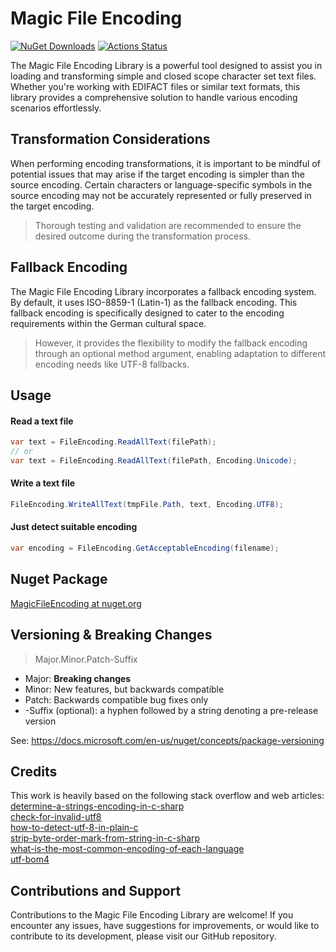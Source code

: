 # Magic File Encoding

[![NuGet Downloads](https://img.shields.io/nuget/dt/MagicFileEncoding.svg)](https://www.nuget.org/packages/MagicFileEncoding/)
[![Actions Status](https://github.com/Jan5366x/MagicFileEncoding/workflows/Build%20and%20Test/badge.svg)](https://github.com/Jan5366x/MagicFileEncoding/actions)

The Magic File Encoding Library is a powerful tool designed to assist you in loading and transforming simple and closed scope
character set text files. Whether you're working with EDIFACT files or similar text formats, this library provides a
comprehensive solution to handle various encoding scenarios effortlessly.

## Transformation Considerations
When performing encoding transformations, it is important to be mindful of potential issues
that may arise if the target encoding is simpler than the source encoding. Certain characters or language-specific symbols
in the source encoding may not be accurately represented or fully preserved in the target encoding.

> Thorough testing and validation are recommended to ensure the desired outcome during the transformation process.

## Fallback Encoding
The Magic File Encoding Library incorporates a fallback encoding system. By default, it uses ISO-8859-1 (Latin-1) as the fallback encoding.
This fallback encoding is specifically designed to cater to the encoding requirements within the German cultural space.

> However, it provides the flexibility to modify the fallback encoding through an optional method argument,
enabling adaptation to different encoding needs like UTF-8 fallbacks.

## Usage

#### Read a text file
```csharp
var text = FileEncoding.ReadAllText(filePath);
// or 
var text = FileEncoding.ReadAllText(filePath, Encoding.Unicode);
```
#### Write a text file
```csharp
FileEncoding.WriteAllText(tmpFile.Path, text, Encoding.UTF8);
```
#### Just detect suitable encoding
```csharp
var encoding = FileEncoding.GetAcceptableEncoding(filename);
```

## Nuget Package
[MagicFileEncoding at nuget.org](https://www.nuget.org/packages/MagicFileEncoding/)

## Versioning & Breaking Changes

> Major.Minor.Patch-Suffix

* Major: **Breaking changes**
* Minor: New features, but backwards compatible
* Patch: Backwards compatible bug fixes only
* -Suffix (optional): a hyphen followed by a string denoting a pre-release version

See: https://docs.microsoft.com/en-us/nuget/concepts/package-versioning

## Credits
This work is heavily based on the following stack overflow and web articles:<br />
[determine-a-strings-encoding-in-c-sharp](https://stackoverflow.com/questions/1025332/determine-a-strings-encoding-in-c-sharp) <br />
[check-for-invalid-utf8](https://stackoverflow.com/questions/6555015/check-for-invalid-utf8) <br />
[how-to-detect-utf-8-in-plain-c](https://stackoverflow.com/questions/1031645/how-to-detect-utf-8-in-plain-c) <br />
[strip-byte-order-mark-from-string-in-c-sharp](https://stackoverflow.com/questions/1317700/strip-byte-order-mark-from-string-in-c-sharp) <br />
[what-is-the-most-common-encoding-of-each-language](https://stackoverflow.com/questions/8509339/what-is-the-most-common-encoding-of-each-language) <br />
[utf-bom4](http://www.unicode.org/faq/utf_bom.html#bom4) 

## Contributions and Support
Contributions to the Magic File Encoding Library are welcome! If you encounter any issues, have suggestions for improvements,
or would like to contribute to its development, please visit our GitHub repository.